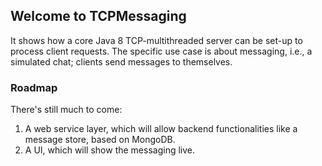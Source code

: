 ## Welcome to TCPMessaging

It shows how a core Java 8 TCP-multithreaded server can be set-up to process client requests. The specific use case is about messaging, i.e., a simulated chat; clients send messages to themselves.

### Roadmap

There's still much to come:
1. A web service layer, which will allow backend functionalities like a message store, based on MongoDB.
2. A UI, which will show the messaging live.
